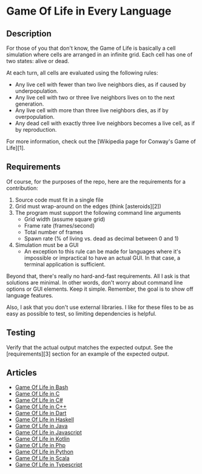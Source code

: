# Game Of Life in Every Language

## Description

For those of you that don't know, the Game of Life is basically a cell
simulation where cells are arranged in an infinite grid. Each cell has one
of two states: alive or dead.

At each turn, all cells are evaluated using the following rules:

- Any live cell with fewer than two live neighbors dies, as if caused by underpopulation.
- Any live cell with two or three live neighbors lives on to the next generation.
- Any live cell with more than three live neighbors dies, as if by overpopulation.
- Any dead cell with exactly three live neighbors becomes a live cell, as if by reproduction.

For more information, check out the [Wikipedia page for Conway's Game of Life][1].


## Requirements

Of course, for the purposes of the repo, here are the requirements for a contribution:

1. Source code must fit in a single file
2. Grid must wrap-around on the edges (think [asteroids][2])
3. The program must support the following command line arguments
    - Grid width (assume square grid)
    - Frame rate (frames/second)
    - Total number of frames
    - Spawn rate (% of living vs. dead as decimal between 0 and 1)
4. Simulation must be a GUI
    - An exception to this rule can be made for languages where it's impossible
      or impractical to have an actual GUI. In that case, a terminal application
      is sufficient.

Beyond that, there's really no hard-and-fast requirements. All I ask is that
solutions are minimal. In other words, don't worry about command line options or
GUI elements. Keep it simple. Remember, the goal is to show off language features.

Also, I ask that you don't use external libraries. I like for these files to
be as easy as possible to test, so limiting dependencies is helpful.


## Testing

Verify that the actual output matches the expected output. See the
[requirements][3] section for an example of the expected output.


## Articles

- [Game Of Life in Bash](https://sampleprograms.io/projects/game-of-life/bash)
- [Game Of Life in C](https://sampleprograms.io/projects/game-of-life/c)
- [Game Of Life in C#](https://sampleprograms.io/projects/game-of-life/c-sharp)
- [Game Of Life in C++](https://sampleprograms.io/projects/game-of-life/c-plus-plus)
- [Game Of Life in Dart](https://sampleprograms.io/projects/game-of-life/dart)
- [Game Of Life in Haskell](https://sampleprograms.io/projects/game-of-life/haskell)
- [Game Of Life in Java](https://sampleprograms.io/projects/game-of-life/java)
- [Game Of Life in Javascript](https://sampleprograms.io/projects/game-of-life/javascript)
- [Game Of Life in Kotlin](https://sampleprograms.io/projects/game-of-life/kotlin)
- [Game Of Life in Php](https://sampleprograms.io/projects/game-of-life/php)
- [Game Of Life in Python](https://sampleprograms.io/projects/game-of-life/python)
- [Game Of Life in Scala](https://sampleprograms.io/projects/game-of-life/scala)
- [Game Of Life in Typescript](https://sampleprograms.io/projects/game-of-life/typescript)